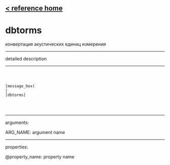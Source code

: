 [< reference home](ceammc_lib.html)
---

# dbtorms


конвертация акустических единиц измерения

---

detailed description
<br>


---


```



[message_box(                                 
|
[dbtorms]


            
```

---
arguments:

ARG_NAME: argument name<br>

---
properties:

@property_name: property name<br>

